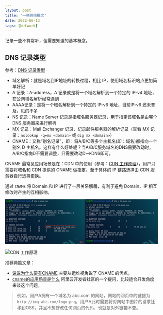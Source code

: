 ```yaml
---
layout: post
title: "一些网络概念"
date: 2022-06-13
tags: [Network]
---
```


记录一些不算常听，但需要知道的基本概念。

## DNS 记录类型

参考：[DNS 记录类型](https://www.cnblogs.com/bluestorm/p/10345334.html)

- 域名解析：就是域名到IP地址的转换过程，相比 IP，使用域名标识站点更加简单好记
- A 记录：A-address，A 记录就是将一个域名解析到一个特定的 IP-v4 地址，在公网域名解析经常遇到
- AAAA记录：是将一个域名解析到一个特定的 IP-v6 地址，目前IP-v6 还未普及，见的不多
- NS 记录：Name Server 记录是指域名服务器记录，用于指定该域名是由哪个 DNS 服务器来进行解析
- MX 记录：Mail Exchanger 记录，记录邮件服务器的解析记录（查看 MX 记录：`nslookup -q=mx <domain>` 或 `dig mx <domain>`）
- CNAME：又称“别名记录”，即：将A/B/C等多个主机名(即：域名)都指向一个别名 D 主机名。这样有什么好处呢？当A/B/C服务域名的DNS需要改动时，A/B/C指向D不需要调整，只需要改动D-->DNS即可。

CNAME 最常见应用场景是在：CDN 中的使用（参考：[CDN 工作原理](https://support.huaweicloud.com/productdesc-cdn/cdn_01_0109.html)），用户只需要将域名和 CDN 提供的 CNAME 做指定，至于具体的 IP 链路选择由 CDN 服务器自行选择更换。

通过 `CNAME` 将 Domain 和 IP 进行了一层关系解耦，有利于避免 Domain、IP 相互修改时产生的互相影响。

![cname demo for cdn](/images/pig/dig-domain-show-cname.png)

![CDN 工作原理](https://support.huaweicloud.com/productdesc-cdn/zh-cn_image_0000001129063959.png)

推荐两篇文章：
- [说说为什么要有CNAME](http://www.net-add.com/devops/sre/cdn/3.html) 主要从运维视角说了 CNAME 的优点。
- [cname的应用场景是什么](https://developer.aliyun.com/ask/2045) 阿里云开发者社区的一个提问，比较适合开发角度来谈这个问题。

> 例如，用户A拥有一个域名为 abc.com 的网站，网站的网页中的链接为 `http://img.abc.com/logo.png`，用户A此时需要将对网站中图片的请求迁移到OSS，并且不想修改任何网页的代码，也就是对外链接不变。